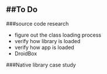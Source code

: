 ##To Do
---
###source code research
* figure out the class loading process
* verify how library is loaded
* verify how app is loaded
* DroidBox

###Native library case study

